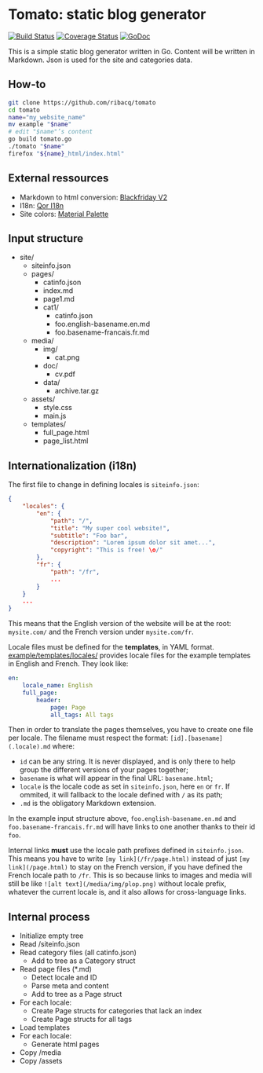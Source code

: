 # Tomato: static blog generator

[![Build Status](https://travis-ci.org/ribacq/tomato.svg?branch=master)](https://travis-ci.org/ribacq/tomato)
[![Coverage Status](https://coveralls.io/repos/github/ribacq/tomato/badge.svg?branch=master)](https://coveralls.io/github/ribacq/tomato?branch=master)
[![GoDoc](https://godoc.org/github.com/ribacq/tomato?status.svg)](https://godoc.org/github.com/ribacq/tomato)

This is a simple static blog generator written in Go. Content will be written in Markdown. Json is used for the site and categories data.

## How-to
```bash
git clone https://github.com/ribacq/tomato
cd tomato
name="my_website_name"
mv example "$name"
# edit "$name"’s content
go build tomato.go
./tomato "$name"
firefox "${name}_html/index.html"
```
## External ressources
* Markdown to html conversion: [Blackfriday V2](https://github.com/russross/blackfriday/tree/v2.0.0)
* I18n: [Qor I18n](https://github.com/qor/i18n)
* Site colors: [Material Palette](https://materialpalette.com/)

## Input structure
* site/
	* siteinfo.json
	* pages/
		* catinfo.json
		* index.md
		* page1.md
		* cat1/
			* catinfo.json
			* foo.english-basename.en.md
			* foo.basename-francais.fr.md
	* media/
		* img/
			* cat.png
		* doc/
			* cv.pdf
		* data/
			* archive.tar.gz
	* assets/
		* style.css
		* main.js
	* templates/
		* full_page.html
		* page_list.html

## Internationalization (i18n)
The first file to change in defining locales is `siteinfo.json`:

```json
{
	"locales": {
		"en": {
			"path": "/",
			"title": "My super cool website!",
			"subtitle": "Foo bar",
			"description": "Lorem ipsum dolor sit amet...",
			"copyright": "This is free! \o/"
		},
		"fr": {
			"path": "/fr",
			...
		}
	}
	...
}
```

This means that the English version of the website will be at the root: `mysite.com/` and the French version under `mysite.com/fr`.

Locale files must be defined for the **templates**, in YAML format. [example/templates/locales/](example/templates/locales) provides locale files for the example templates in English and French. They look like:

```yaml
en:
    locale_name: English
    full_page:
        header:
            page: Page
            all_tags: All tags
```

Then in order to translate the pages themselves, you have to create one file per locale. The filename must respect the format: `[id].[basename](.locale).md` where:

* `id` can be any string. It is never displayed, and is only there to help group the different versions of your pages together;
* `basename` is what will appear in the final URL: `basename.html`;
* `locale` is the locale code as set in `siteinfo.json`, here `en` or `fr`. If ommited, it will fallback to the locale defined with `/` as its path;
* `.md` is the obligatory Markdown extension.

In the example input structure above, `foo.english-basename.en.md` and `foo.basename-francais.fr.md` will have links to one another thanks to their id `foo`.

Internal links **must** use the locale path prefixes defined in `siteinfo.json`. This means you have to write `[my link](/fr/page.html)` instead of just `[my link](/page.html)` to stay on the French version, if you have defined the French locale path to `/fr`. This is so because links to images and media will still be like `![alt text](/media/img/plop.png)` without locale prefix, whatever the current locale is, and it also allows for cross-language links.

## Internal process
* Initialize empty tree
* Read /siteinfo.json
* Read category files (all catinfo.json)
	* Add to tree as a Category struct
* Read page files (\*.md)
	* Detect locale and ID
	* Parse meta and content
	* Add to tree as a Page struct
* For each locale:
	* Create Page structs for categories that lack an index
	* Create Page structs for all tags
* Load templates
* For each locale:
	* Generate html pages
* Copy /media
* Copy /assets

